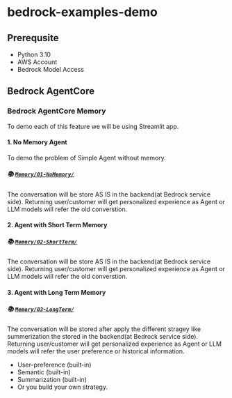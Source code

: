 # bedrock-examples-demo

## Prerequsite 
- Python 3.10
- AWS Account
- Bedrock Model Access

## Bedrock AgentCore

### Bedrock AgentCore Memory
To demo each of this feature we will be using Streamlit app. 

#### 1. No Memory Agent
To demo the problem of Simple Agent without memory.

##### 📚 [`Memory/01-NoMemory/`](./Memory/01-NoMemory)
The conversation will be store AS IS in the backend(at Bedrock service side). Returning user/customer will get personalized experience as Agent or LLM models will refer the old converstion. 

#### 2. Agent with Short Term Memory

##### 📚 [`Memory/02-ShortTerm/`](./Memory/02-ShortTerm)
The conversation will be store AS IS in the backend(at Bedrock service side). Returning user/customer will get personalized experience as Agent or LLM models will refer the old converstion. 

#### 3. Agent with Long Term Memory

##### 📚 [`Memory/03-LongTerm/`](./Memory/02-LongTerm)
The conversation will be stored after apply the different stragey like summerization the stored in the backend(at Bedrock service side). Returning user/customer will get personalized experience as Agent or LLM models will refer the user preference or historical information. 

- User-preference (built-in)
- Semantic (built-in)
- Summarization (built-in)
- Or you build your own strategy. 


